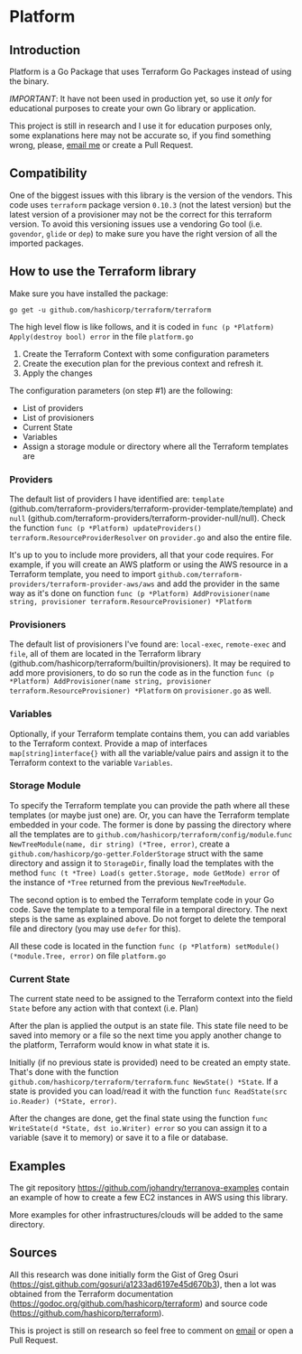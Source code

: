 # Platform

## Introduction

Platform is a Go Package that uses Terraform Go Packages instead of using the binary.

*IMPORTANT*: It have not been used in production yet, so use it _only_ for educational purposes to create your own Go library or application.

This project is still in research and I use it for education purposes only, some explanations here may not be accurate so, if you find something wrong, please, [email me](johandry@gmail.com) or create a Pull Request.

## Compatibility

One of the biggest issues with this library is the version of the vendors. This code uses `terraform` package version `0.10.3` (not the latest version) but the latest version of a provisioner may not be the correct for this terraform version. To avoid this versioning issues use a vendoring Go tool (i.e. `govendor`, `glide` or `dep`) to make sure you have the right version of all the imported packages.

## How to use the Terraform library

Make sure you have installed the package:

    go get -u github.com/hashicorp/terraform/terraform

The high level flow is like follows, and it is coded in `func (p *Platform) Apply(destroy bool) error` in the file `platform.go`

1. Create the Terraform Context with some configuration parameters
2. Create the execution plan for the previous context and refresh it.
3. Apply the changes

The configuration parameters (on step #1) are the following:

- List of providers
- List of provisioners
- Current State
- Variables
- Assign a storage module or directory where all the Terraform templates are

### Providers

The default list of providers I have identified are: `template` (github.com/terraform-providers/terraform-provider-template/template) and `null` (github.com/terraform-providers/terraform-provider-null/null). Check the function `func (p *Platform) updateProviders() terraform.ResourceProviderResolver` on `provider.go` and also the entire file.

It's up to you to include more providers, all that your code requires. For example, if you will create an AWS platform or using the AWS resource in a Terraform template, you need to import `github.com/terraform-providers/terraform-provider-aws/aws` and add the provider in the same way as it's done on function `func (p *Platform) AddProvisioner(name string, provisioner terraform.ResourceProvisioner) *Platform`

### Provisioners

The default list of provisioners I've found are: `local-exec`, `remote-exec` and `file`, all of them are located in the Terraform library (github.com/hashicorp/terraform/builtin/provisioners). It may be required to add more provisioners, to do so run the code as in the function `func (p *Platform) AddProvisioner(name string, provisioner terraform.ResourceProvisioner) *Platform` on `provisioner.go` as well.

### Variables

Optionally, if your Terraform template contains them, you can add variables to the Terraform context. Provide a map of interfaces `map[string]interface{}` with all the variable/value pairs and assign it to the Terraform context to the variable `Variables`.

### Storage Module

To specify the Terraform template you can provide the path where all these templates (or maybe just one) are. Or, you can have the Terraform template embedded in your code. The former is done by passing the directory where all the templates are to `github.com/hashicorp/terraform/config/module`.`func NewTreeModule(name, dir string) (*Tree, error)`, create a `github.com/hashicorp/go-getter`.`FolderStorage` struct with the same directory and assign it to `StorageDir`, finally load the templates with the method `func (t *Tree) Load(s getter.Storage, mode GetMode) error` of the instance of `*Tree` returned from the previous `NewTreeModule`.

The second option is to embed the Terraform template code in your Go code. Save the template to a temporal file in a temporal directory. The next steps is the same as explained above. Do not forget to delete the temporal file and directory (you may use `defer` for this).

All these code is located in the function `func (p *Platform) setModule() (*module.Tree, error)` on file `platform.go`

### Current State

The current state need to be assigned to the Terraform context into the field `State` before any action with that context (i.e. Plan)

After the plan is applied the output is an state file. This state file need to be saved into memory or a file so the next time you apply another change to the platform, Terraform would know in what state it is.

Initially (if no previous state is provided) need to be created an empty state. That's done with the function `github.com/hashicorp/terraform/terraform`.`func NewState() *State`. If a state is provided you can load/read it with the function `func ReadState(src io.Reader) (*State, error)`.

After the changes are done, get the final state using the function `func WriteState(d *State, dst io.Writer) error` so you can assign it to a variable (save it to memory) or save it to a file or database.

## Examples

The git repository https://github.com/johandry/terranova-examples contain an example of how to create a few EC2 instances in AWS using this library.

More examples for other infrastructures/clouds will be added to the same directory.

## Sources

All this research was done initially form the Gist of Greg Osuri (https://gist.github.com/gosuri/a1233ad6197e45d670b3), then a lot was obtained from the Terraform documentation (https://godoc.org/github.com/hashicorp/terraform) and source code (https://github.com/hashicorp/terraform).

This is project is still on research so feel free to comment on [email](johandry@gmail.com) or open a Pull Request.
